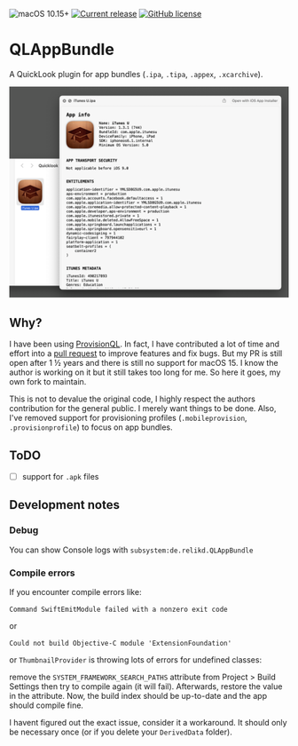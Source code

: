![macOS 10.15+](https://img.shields.io/badge/macOS-10.15+-888)
[![Current release](https://img.shields.io/github/release/relikd/QLAppBundle)](https://github.com/relikd/QLAppBundle/releases)
[![GitHub license](https://img.shields.io/github/license/relikd/QLAppBundle)](LICENSE)


QLAppBundle
===========

A QuickLook plugin for app bundles (`.ipa`, `.tipa`, `.appex`, `.xcarchive`).

![screenshot](screenshot.png)


## Why?

I have been using [ProvisionQL][1].
In fact, I have contributed a lot of time and effort into a [pull request][2] to improve features and fix bugs.
But my PR is still open after 1 ½ years and there is still no support for macOS 15.
I know the author is working on it but it still takes too long for me.
So here it goes, my own fork to maintain.

This is not to devalue the original code, I highly respect the authors contribution for the general public.
I merely want things to be done.
Also, I've removed support for provisioning profiles (`.mobileprovision`, `.provisionprofile`) to focus on app bundles.


## ToDO

- [ ] support for `.apk` files


## Development notes


### Debug

You can show Console logs with `subsystem:de.relikd.QLAppBundle`


### Compile errors

If you encounter compile errors like:

```
Command SwiftEmitModule failed with a nonzero exit code
```

or

```
Could not build Objective-C module 'ExtensionFoundation'
```

or `ThumbnailProvider` is throwing lots of errors for undefined classes:

remove the `SYSTEM_FRAMEWORK_SEARCH_PATHS` attribute from Project > Build Settings then try to compile again (it will fail).
Afterwards, restore the value in the attribute.
Now, the build index should be up-to-date and the app should compile fine.

I havent figured out the exact issue, consider it a workaround.
It should only be necessary once (or if you delete your `DerivedData` folder).


[1]: https://github.com/ealeksandrov/ProvisionQL
[2]: https://github.com/ealeksandrov/ProvisionQL/pull/54
